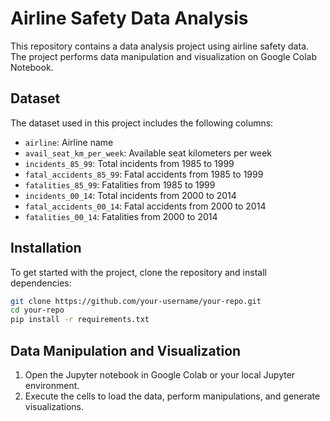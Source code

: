 # Airline Safety Data Analysis

This repository contains a data analysis project using airline safety data. The project performs data manipulation and visualization on Google Colab Notebook.

## Dataset

The dataset used in this project includes the following columns:

- `airline`: Airline name
- `avail_seat_km_per_week`: Available seat kilometers per week
- `incidents_85_99`: Total incidents from 1985 to 1999
- `fatal_accidents_85_99`: Fatal accidents from 1985 to 1999
- `fatalities_85_99`: Fatalities from 1985 to 1999
- `incidents_00_14`: Total incidents from 2000 to 2014
- `fatal_accidents_00_14`: Fatal accidents from 2000 to 2014
- `fatalities_00_14`: Fatalities from 2000 to 2014

## Installation

To get started with the project, clone the repository and install dependencies:

```bash
git clone https://github.com/your-username/your-repo.git
cd your-repo
pip install -r requirements.txt

```

## Data Manipulation and Visualization

1. Open the Jupyter notebook in Google Colab or your local Jupyter environment.
2. Execute the cells to load the data, perform manipulations, and generate visualizations.

